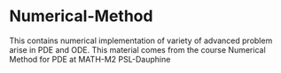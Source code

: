 # Numerical-Method
This contains numerical implementation of variety of advanced problem arise in PDE and ODE. This material comes from the course  Numerical Method for PDE at MATH-M2 PSL-Dauphine 
